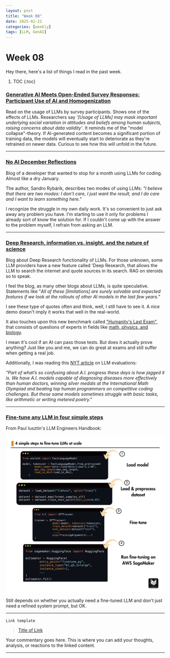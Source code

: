 ```yaml
---
layout: post
title: "Week 08"
date: 2025-02-22
categories: [weekly]
tags: [LLM, GenAI]
---
```


# Week 08

Hey there, here's a list of things I read in the past week.

1. TOC
{:toc}

### [Generative AI Meets Open-Ended Survey Responses: Participant Use of AI and Homogenization](https://www.gsb.stanford.edu/faculty-research/working-papers/generative-ai-meets-open-ended-survey-responses-participant-use-ai)

Read on the usage of LLMs by survey participants. Shows one of the effects of LLMs. Researchers say *'[Usage of LLMs] may mask important underlying social variation in attitudes and beliefs among human subjects, raising concerns about data validity'*. It reminds me of the "model collapse"-theory. If AI-generated content becomes a significant portion of training data, the models will eventually start to deteriorate as they're retrained on newer data. Curious to see how this will unfold in the future.

---

### [No AI December Reflections](https://blog.rybarix.com/2025/02/09/noaidecember.html)

Blog of a developer that wanted to stop for a month using LLMs for coding. Almost like a dry January.

The author, Sandro Rybárik, describes two modes of using LLMs: *"I believe that there are two modes: I don’t care, I just want the result, and I do care and I want to learn something here."*

I recognize the struggle in my own daily work. It's so convenient to just ask away any problem you have. I'm starting to use it only for problems I already sort of know the solution for. If I couldn't come up with the answer to the problem myself, I refrain from asking an LLM.

---

### [Deep Research, information vs. insight, and the nature of science](https://www.interconnects.ai/p/deep-research-information-vs-insight-in-science)

Blog about Deep Research functionality of LLMs. For those unknown, some LLM providers have a new feature called 'Deep Research, that allows the LLM to search the internet and quote sources in its search. RAG on steroids so to speak.

I feel the blog, as many other blogs about LLMs, is quite speculative. Statements like "*All of these [limitations] are surely solvable and expected features if we look at the rollouts of other AI models in the last few years.*"

I see these type of quotes often and think, well, I still have to see it. A nice demo doesn't imply it works that well in the real-world.

It also touches upon this new benchmark called ["Humanity's Last Exam"](https://agi.safe.ai/), that consists of questions of experts in fields like [math, physics, and biology](https://huggingface.co/datasets/cais/hle).

I mean it's cool if an AI can pass those tests. But does it actually prove anything? Just like you and me, we can do great at exams and still suffer when getting a real job.

Additionally, I was reading this [NYT article](https://www.nytimes.com/2025/01/23/technology/ai-test-humanitys-last-exam.html) on LLM evaluations:

*"Part of what’s so confusing about A.I. progress these days is how jagged it is. We have A.I. models capable of diagnosing diseases more effectively than human doctors, winning silver medals at the International Math Olympiad and beating top human programmers on competitive coding challenges.
But these same models sometimes struggle with basic tasks, like arithmetic or writing metered poetry."*

---

### [Fine-tune any LLM in four simple steps](https://github.com/PacktPublishing/LLM-Engineers-Handbook)

From Paul Iusztin's LLM Engineers Handbook:

![Fine tune LLMs](/assets/fine-tune-llms.png)

Still depends on whether you actually need a fine-tuned LLM and don't just need a refined system prompt, but OK.

---

`Link template`

> [Title of Link](https://example.com)

<!-- Optional: Add image below -->
<!-- ![Image Description](/images/logo.png) -->

Your commentary goes here. This is where you can add your thoughts, analysis, or reactions to the linked content.

---
